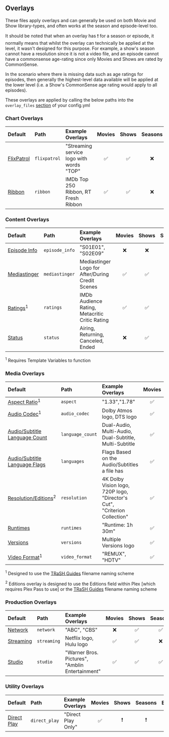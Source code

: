 ## Overlays

These files apply overlays and can generally be used on both Movie and Show library-types, and often works at the season and episode-level too.

It should be noted that when an overlay has &#10071; for a season or episode, it normally means that whilst the overlay can technically be applied at the level, it wasn't designed for this purpose. For example, a show's season cannot have a resolution since it is not a video file, and an episode cannot have a commonsense age-rating since only Movies and Shows are rated by CommonSense. 

In the scenario where there is missing data such as age ratings for episodes, then generally the highest-level data available will be applied at the lower level (i.e. a Show's CommonSense age rating would apply to all episodes).

These overlays are applied by calling the below paths into the `overlay_files` [section](../config/libraries.md#overlay-path) of your config.yml

### Chart Overlays

| Default                           | Path         | Example Overlays                         |  Movies  |  Shows  | Seasons  | Episodes |
|:----------------------------------|:-------------|:-----------------------------------------|:--------:|:-------:|:--------:|:--------:|
| [FlixPatrol](overlays/flixpatrol.md) | `flixpatrol` | "Streaming service logo with words "TOP" | &#9989;  | &#9989; | &#10060; | &#10060; |
| [Ribbon](overlays/ribbon.md)         | `ribbon`     | IMDb Top 250 Ribbon, RT Fresh Ribbon     | &#9989;  | &#9989; | &#10060; | &#10060; |

### Content Overlays

| Default                                 | Path           | Example Overlays                                 |  Movies  |  Shows   | Seasons  | Episodes |
|:----------------------------------------|:---------------|:-------------------------------------------------|:--------:|:--------:|:--------:|:--------:|
| [Episode Info](overlays/episode_info.md)   | `episode_info` | "S01E01", "S02E09"                               | &#10060; | &#10060; | &#10060; | &#9989;  |
| [Mediastinger](overlays/mediastinger.md)   | `mediastinger` | Mediastinger Logo for After/During Credit Scenes | &#9989;  | &#9989;  | &#10060; | &#10060; |
| [Ratings](overlays/ratings.md)<sup>1</sup> | `ratings`      | IMDb Audience Rating, Metacritic Critic Rating   | &#9989;  | &#9989;  | &#10060; | &#9989;  |
| [Status](overlays/status.md)               | `status`       | Airing, Returning, Canceled, Ended               | &#10060; | &#9989;  | &#10060; | &#10060; |

<sup>1</sup> Requires Template Variables to function

### Media Overlays

| Default                                                  | Path             | Example Overlays                                                          | Movies  |  Shows   | Seasons  | Episodes |
|:---------------------------------------------------------|:-----------------|:--------------------------------------------------------------------------|:-------:|:--------:|:--------:|:--------:|
| [Aspect Ratio](overlays/aspect.md)<sup>1</sup>              | `aspect`         | "1.33","1.78"                                                             | &#9989; | &#9989;  | &#9989;  | &#9989;  |
| [Audio Codec](overlays/audio_codec.md)<sup>1</sup>          | `audio_codec`    | Dolby Atmos logo, DTS logo                                                | &#9989; | &#9989;  | &#9989;  | &#9989;  |
| [Audio/Subtitle Language Count](overlays/language_count.md) | `language_count` | Dual-Audio, Multi-Audio, Dual-Subtitle, Multi-Subtitle                    | &#9989; | &#9989;  | &#9989;  | &#9989;  |
| [Audio/Subtitle Language Flags](overlays/languages.md)      | `languages`      | Flags Based on the Audio/Subtitles a file has                             | &#9989; | &#9989;  | &#9989;  | &#9989;  |
| [Resolution/Editions](overlays/resolution.md)<sup>2</sup>   | `resolution`     | 4K Dolby Vision logo, 720P logo, "Director's Cut", "Criterion Collection" | &#9989; | &#9989;  | &#10060; | &#9989;  |
| [Runtimes](overlays/runtimes.md)                            | `runtimes`       | "Runtime: 1h 30m"                                                         | &#9989; | &#9989;  | &#10060; | &#9989;  |
| [Versions](overlays/versions.md)                            | `versions`       | Multiple Versions logo                                                    | &#9989; | &#9989;  | &#9989;  | &#9989;  |
| [Video Format](overlays/video_format.md)<sup>1</sup>        | `video_format`   | "REMUX", "HDTV"                                                           | &#9989; | &#10071; | &#10071; | &#9989;  |

<sup>1</sup> Designed to use the [TRaSH Guides](https://trash-guides.info/) filename naming scheme

<sup>2</sup> Editions overlay is designed to use the Editions field within Plex [which requires Plex Pass to use] or the [TRaSH Guides](https://trash-guides.info/) filename naming scheme

### Production Overlays

| Default                         | Path        | Example Overlays                                |  Movies  |  Shows  | Seasons  | Episodes |
|:--------------------------------|:------------|:------------------------------------------------|:--------:|:-------:|:--------:|:--------:|
| [Network](overlays/network.md)     | `network`   | "ABC", "CBS"                                    | &#10060; | &#9989; | &#9989;  | &#9989;  |
| [Streaming](overlays/streaming.md) | `streaming` | Netflix logo, Hulu logo                         | &#9989;  | &#9989; | &#10060; | &#10060; |
| [Studio](overlays/studio.md)       | `studio`    | "Warner Bros. Pictures", "Amblin Entertainment" | &#9989;  | &#9989; | &#9989;  | &#9989;  |

### Utility Overlays

| Default                             | Path          | Example Overlays   | Movies  |  Shows   | Seasons  | Episodes |
|:------------------------------------|:--------------|:-------------------|:-------:|:--------:|:--------:|:--------:|
| [Direct Play](overlays/direct_play.md) | `direct_play` | "Direct Play Only" | &#9989; | &#10071; | &#10071; | &#9989;  |
